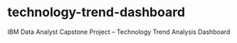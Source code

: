 # technology-trend-dashboard
IBM Data Analyst Capstone Project – Technology Trend Analysis Dashboard
